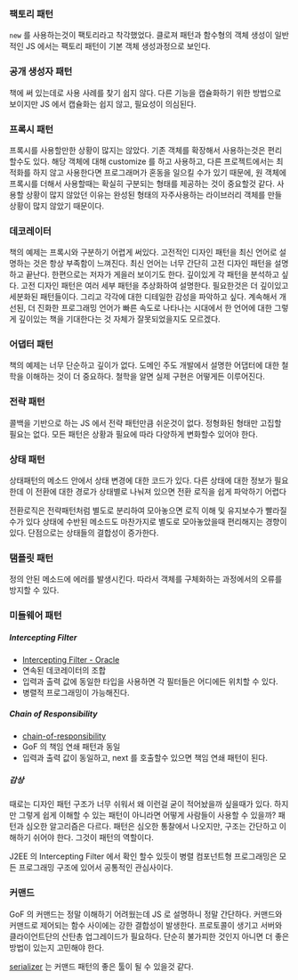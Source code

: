 ### 팩토리 패턴
`new` 를 사용하는것이 팩토리라고 착각했었다. 클로져 패턴과 함수형의 객체 생성이 일반적인 JS 에서는 팩토리 패턴이 기본 객체 생성과정으로 보인다.

### 공개 생성자 패턴
책에 써 있는데로 사용 사례를 찾기 쉽지 않다. 다른 기능을 캡슐화하기 위한 방법으로 보이지만 JS 에서 캡슐화는 쉽지 않고, 필요성이 의심된다.

### 프록시 패턴
프록시를 사용할만한 상황이 많지는 않았다. 기존 객체를 확장해서 사용하는것은 편리 할수도 있다.
해당 객체에 대해 customize 를 하고 사용하고, 다른 프로젝트에서는 최적화를 하지 않고 사용한다면 프로그래머가 혼동을 일으킬 수가 있기 때문에,
원 객체에 프록시를 더해서 사용할때는 확실히 구분되는 형태를 제공하는 것이 중요할것 같다.
사용할 상황이 많지 않았던 이유는 완성된 형태의 자주사용하는 라이브러리 객체를 만들 상황이 많지 않았기 때문이다.

### 데코레이터
책의 예제는 프록시와 구분하기 어렵게 써있다. 고전적인 디자인 패턴을 최신 언어로 설명하는 것은 항상 부족함이 느껴진다. 최신 언어는 너무 간단히 고전 디자인 패턴을 설명하고 끝난다. 한편으로는 저자가 게을러 보이기도 한다.
깊이있게 각 패턴을 분석하고 싶다. 고전 디자인 패턴은 여러 세부 패턴을 추상화하여 설명한다. 필요한것은 더 깊이있고 세분화된 패턴들이다. 그리고 각각에 대한 디테일한 감성을 파악하고 싶다.
계속해서 개선된, 더 진화한 프로그래밍 언어가 빠른 속도로 나타나는 시대에서 한 언어에 대한 그렇게 깊이있는 책을 기대한다는 것 자체가 잘못되었을지도 모르겠다.

### 어댑터 패턴
책의 예제는 너무 단순하고 깊이가 없다. 도메인 주도 개발에서 설명한 어댑터에 대한 철학을 이해하는 것이 더 중요하다. 철학을 알면 실제 구현은 어떻게든 이루어진다.

### 전략 패턴
콜백을 기반으로 하는 JS 에서 전략 패턴만큼 쉬운것이 없다. 정형화된 형태만 고집할 필요는 없다. 모든 패턴은 상황과 필요에 따라 다양하게 변화할수 있어야 한다.

### 상태 패턴
상태패턴의 메소드 안에서 상태 변경에 대한 코드가 있다.
다른 상태에 대한 정보가 필요한데
이 전환에 대한 경로가 상태별로 나눠져 있으면 전환 로직을 쉽게 파악하기 어렵다

전환로직은 전략패턴처럼 별도로 분리하여 모아놓으면 로직 이해 및 유지보수가 빨라질수가 있다
상태에 수반된 메소드도 마찬가지로 별도로 모아놓았을때 편리해지는 경향이 있다. 단점으로는 상태들의 결합성이 증가한다.

### 탬플릿 패턴
정의 안된 메소드에 에러를 발생시킨다. 따라서 객체를 구체화하는 과정에서의 오류를 방지할 수 있다.

### 미들웨어 패턴
##### Intercepting Filter
* [Intercepting Filter - Oracle](https://www.oracle.com/technetwork/java/interceptingfilter-142169.html)
* 연속된 데코레이터의 조합
* 입력과 출력 값에 동일한 타입을 사용하면 각 필터들은 어디에든 위치할 수 있다.
* 병렬적 프로그래밍이 가능해진다.

##### Chain of Responsibility
* [chain-of-responsibility](https://dzone.com/articles/design-patterns-uncovered-chain-of-responsibility)
* GoF 의 책임 연쇄 패턴과 동일
* 입력과 출력 값이 동일하고, next 를 호출할수 있으면 책임 연쇄 패턴이 된다.

##### 감상
때로는 디자인 패턴 구조가 너무 쉬워서 왜 이런걸 굳이 적어놨을까 싶을때가 있다. 하지만 그렇게 쉽게 이해할 수 있는 패턴이 아니라면 어떻게 사람들이 사용할 수 있을까?
패턴과 심오한 알고리즘은 다르다. 패턴은 심오한 통찰에서 나오지만, 구조는 간단하고 이해하기 쉬어야 한다. 그것이 패턴의 역할이다.

J2EE 의 Intercepting Filter 에서 확인 할수 있듯이 병렬 컴포넌트형 프로그래밍은 모든 프로그래밍 구조에 있어서 공통적인 관심사이다.

### 커맨드 
GoF 의 커맨드는 정말 이해하기 어려웠는데 JS 로 설명하니 정말 간단하다.
커맨드와 커맨드로 제어되는 함수 사이에는 강한 결합성이 발생한다.
프로토콜이 생기고 서버와 클라이언트단의 산탄총 업그레이드가 필요하다.
단순히 불가피한 것인지 아니면 더 좋은 방법이 있는지 고민해야 한다.

[serializer](https://github.com/mobxjs/serializr) 는 커맨드 패턴의 좋은 툴이 될 수 있을것 같다.

